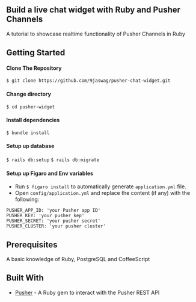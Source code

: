 Build a live chat widget with Ruby and Pusher Channels
------

A tutorial to showcase realtime functionality of Pusher Channels in Ruby


Getting Started
------

#### Clone The Repository
`$ git clone https://github.com/9jaswag/pusher-chat-widget.git`


#### Change directory
`$ cd pusher-widget`

#### Install dependencies
`$ bundle install`

#### Setup up database
`$ rails db:setup`
`$ rails db:migrate`

#### Setup up Figaro and Env variables
- Run `$ figaro install` to automatically generate `application.yml` file.
- Open `config/application.yml` and replace the content (if any) with the following:
```
PUSHER_APP_ID: 'your Pusher app ID'
PUSHER_KEY: 'your pusher kep'
PUSHER_SECRET: 'your pusher secret'
PUSHER_CLUSTER: 'your pusher cluster'
```


Prerequisites
------
A basic knowledge of Ruby, PostgreSQL and CoffeeScript


Built With
------
- [Pusher](https://pusher.com) - A Ruby gem to interact with the Pusher REST API
